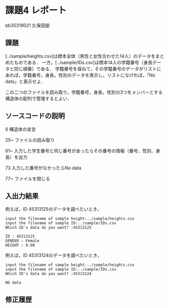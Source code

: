 # 課題4 レポート

bb35319021 久保田諭

## 課題

[../sample/heights.csv]は標本全体（男性と女性合わせた14人）のデータをまとめたものである．
一方，[../sample/IDs.csv]は標本14人の学籍番号（身長データと同じ順番）である．
学籍番号を尋ねて，その学籍番号のデータがリストにあれば，学籍番号，身長，性別のデータを表示し，リストになければ，「No data」と表示せよ．

この二つのファイルを読み取り，学籍番号，身長，性別の3つをメンバーとする構造体の配列で管理するとよい．

## ソースコードの説明

6 構造体の宣言

25~ ファイルの読み取り

61~ 入力した学生番号と同じ番号があったらその番号の情報（番号、性別、身長）を出力

73 入力した番号がなかったらNo data

77~ ファイルを閉じる

## 入出力結果

例えば，ID 45313125のデータを調べたいとき，

```
input the filename of sample height:../sample/heights.csv
input the filename of sample ID:../sample/IDs.csv
Which ID's data do you want? :45313125

ID : 45313125
GENDER : Female
HEIGHT : 0.00
```

例えば，ID 45313124のデータを調べたいとき，

```
input the filename of sample height:../sample/heights.csv
input the filename of sample ID:../sample/IDs.csv
Which ID's data do you want? :45313124

NO data
```

## 修正履歴

